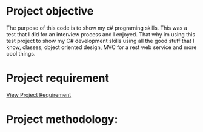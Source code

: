 # Project objective

The purpose of this code is to show my c# programing skills. This was a test that I did for an interview process and I enjoyed. That why im using this test project to show my C# development skills using all the good stuff that I know, classes, object oriented design, MVC for a rest web service and more cool things.


# Project requirement
 
[View Project Requirement](https://tindie.com/stores/lspoplove)  


# Project methodology:
